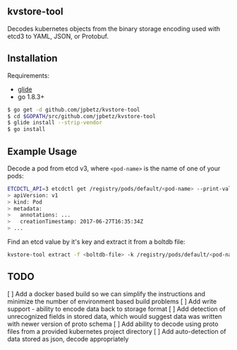 kvstore-tool
------------
Decodes kubernetes objects from the binary storage encoding used with etcd3 to YAML, JSON, or Protobuf.

Installation
------------

Requirements:

- [glide](https://github.com/Masterminds/glide)
- go 1.8.3+

``` sh
$ go get -d github.com/jpbetz/kvstore-tool
$ cd $GOPATH/src/github.com/jpbetz/kvstore-tool
$ glide install --strip-vendor
$ go install
```

Example Usage
-------------

Decode a pod from etcd v3, where `<pod-name>` is the name of one of your pods:

``` sh
ETCDCTL_API=3 etcdctl get /registry/pods/default/<pod-name> --print-value-only --rev=0 | kvstore-tool decode
> apiVersion: v1
> kind: Pod
> metadata:
>   annotations: ...
>   creationTimestamp: 2017-06-27T16:35:34Z
> ...
```

Find an etcd value by it's key and extract it from a boltdb file:

``` sh
kvstore-tool extract -f <boltdb-file> -k /registry/pods/default/<pod-name>
```

TODO
----

[ ] Add a docker based build so we can simplify the instructions and minimize the number of environment based build problems
[ ] Add write support - ability to encode data back to storage format
[ ] Add detection of unrecognized fields in stored data, which would suggest data was written with newer version of
    proto schema
[ ] Add ability to decode using proto files from a provided kubernetes project directory
[ ] Add auto-detection of data stored as json, decode appropriately
